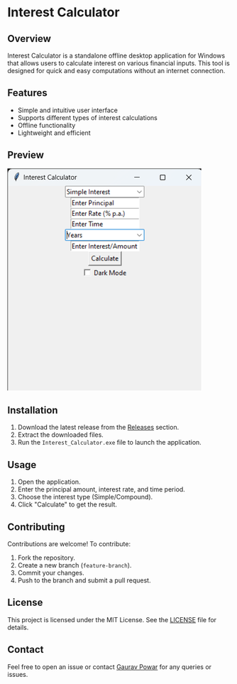 # Interest Calculator

## Overview
Interest Calculator is a standalone offline desktop application for Windows that allows users to calculate interest on various financial inputs. This tool is designed for quick and easy computations without an internet connection.

## Features
- Simple and intuitive user interface
- Supports different types of interest calculations
- Offline functionality
- Lightweight and efficient

## **Preview**  
![Interest Calculator](https://github.com/GauravPowar/Interest_Calculator/blob/main/assets/screenshot_1.png)  

## Installation
1. Download the latest release from the [Releases](https://github.com/GauravPowar/Interest_Calculator/releases) section.
2. Extract the downloaded files.
3. Run the `Interest_Calculator.exe` file to launch the application.

## Usage
1. Open the application.
2. Enter the principal amount, interest rate, and time period.
3. Choose the interest type (Simple/Compound).
4. Click "Calculate" to get the result.

## Contributing
Contributions are welcome! To contribute:
1. Fork the repository.
2. Create a new branch (`feature-branch`).
3. Commit your changes.
4. Push to the branch and submit a pull request.

## License
This project is licensed under the MIT License. See the [LICENSE](LICENSE) file for details.

## Contact
Feel free to open an issue or contact [Gaurav Powar](https://github.com/GauravPowar) for any queries or issues.
